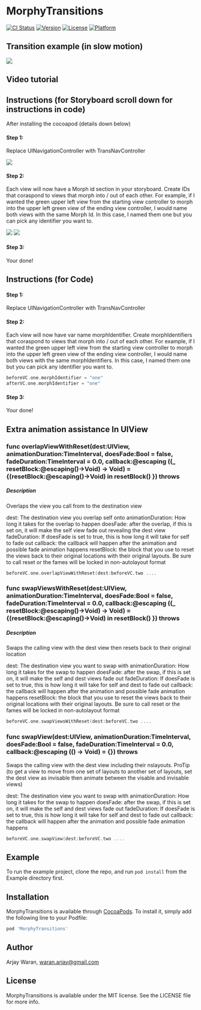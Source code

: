 # MorphyTransitions

[![CI Status](https://img.shields.io/travis/awaran/MorphyTransitions.svg?style=flat)](https://travis-ci.org/awaran/MorphyTransitions)
[![Version](https://img.shields.io/cocoapods/v/MorphyTransitions.svg?style=flat)](https://cocoapods.org/pods/MorphyTransitions)
[![License](https://img.shields.io/cocoapods/l/MorphyTransitions.svg?style=flat)](https://cocoapods.org/pods/MorphyTransitions)
[![Platform](https://img.shields.io/cocoapods/p/MorphyTransitions.svg?style=flat)](https://cocoapods.org/pods/MorphyTransitions)

## Transition example (in slow motion)
![](transition.gif)


## Video tutorial


## Instructions (for Storyboard scroll down for instructions in code)
After installing the cocoapod (details down below)

#### Step 1:
Replace UINavigationController with TransNavController

![](TransNav.png)

#### Step 2:
Each view will now have a Morph id section in your storyboard.  Create IDs that coraspond to views that morph into / out of each other.  For example, if I wanted the green upper left view from the starting view controller to morph into the upper left green view of the ending view controller, I would name both views with the same  Morph Id.  In this case, I named them one but you can pick any identifier you want to.

![](StartVC.png)
![](EndVC.png)


#### Step 3:
Your done!


## Instructions (for Code)
#### Step 1:
Replace UINavigationController with TransNavController

#### Step 2:
Each view will now have var name morphIdentifier.  Create morphIdentifiers that coraspond to views that morph into / out of each other.  For example, if I wanted the green upper left view from the starting view controller to morph into the upper left green view of the ending view controller, I would name both views with the same  morphIdentifiers.  In this case, I named them one but you can pick any identifier you want to.

```swift
beforeVC.one.morphIdentifier = "one"
afterVC.one.morphIdentifier = "one"
```

#### Step 3:
Your done!

## Extra animation assistance In UIView


### func overlapViewWithReset(dest:UIView, animationDuration:TimeInterval, doesFade:Bool = false, fadeDuration:TimeInterval = 0.0, callback:@escaping ((_ resetBlock:@escaping()->Void) -> Void) = {(resetBlock:@escaping()->Void) in resetBlock() }) throws

##### Description
Overlaps the view you call from to the destination view

dest: The destination view you overlap self onto
animationDuration: How long it takes for the overlap to happen
doesFade: after the overlap, if this is set on, it will make the self view fade out revealing the dest view
fadeDuration: If doesFade is set to true, this is how long it will take for self to fade out
callback: the callback will happen after the animation and possible fade animation happens
    resetBlock: the block that you use to reset the views back to their original locations with their original layouts. Be sure to call reset or the fames will be locked in non-autolayout format

```swift
beforeVC.one.overlapViewWithReset(dest:beforeVC.two ....
```



### func swapViewsWithReset(dest:UIView, animationDuration:TimeInterval, doesFade:Bool = false, fadeDuration:TimeInterval = 0.0, callback:@escaping ((_ resetBlock:@escaping()->Void) -> Void) = {(resetBlock:@escaping()->Void) in resetBlock() }) throws

##### Description
Swaps the calling view with the dest view then resets back to their original location

dest: The destination view you want to swap with
animationDuration: How long it takes for the swap to happen
doesFade: after the swap, if this is set on, it will make the self and dest views fade out
fadeDuration: If doesFade is set to true, this is how long it will take for self and dest to fade out
callback: the callback will happen after the animation and possible fade animation happens
    resetBlock: the block that you use to reset the views back to their original locations with their original layouts.  Be sure to call reset or the fames will be locked in non-autolayout format

```swift
beforeVC.one.swapViewsWithReset(dest:beforeVC.two ....
```


### func swapView(dest:UIView, animationDuration:TimeInterval, doesFade:Bool = false, fadeDuration:TimeInterval = 0.0, callback:@escaping (() -> Void) = {}) throws

Swaps the calling view with the dest view including their nslayouts.  ProTip (to get a view to move from one set of layouts to another set of layouts, set the dest view as invisable then animate between the visable and invisable views)

dest: The destination view you want to swap with
animationDuration: How long it takes for the swap to happen
doesFade: after the swap, if this is set on, it will make the self and dest views fade out
fadeDuration: If doesFade is set to true, this is how long it will take for self and dest to fade out
callback: the callback will happen after the animation and possible fade animation happens

```swift
beforeVC.one.swapView(dest:beforeVC.two ....
```



## Example

To run the example project, clone the repo, and run `pod install` from the Example directory first.

## Installation

MorphyTransitions is available through [CocoaPods](https://cocoapods.org). To install
it, simply add the following line to your Podfile:

```ruby
pod 'MorphyTransitions'
```

## Author

Arjay Waran, waran.arjay@gmail.com

## License

MorphyTransitions is available under the MIT license. See the LICENSE file for more info.
